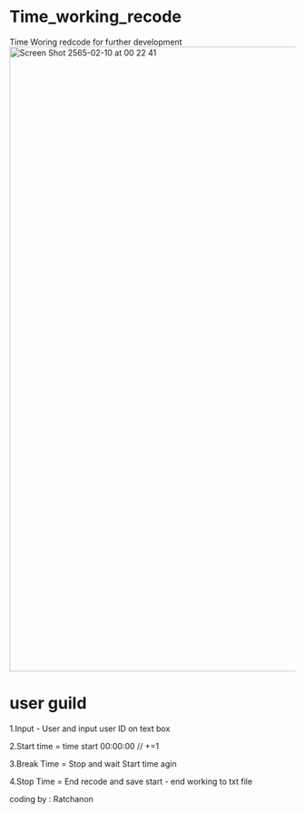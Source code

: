 # Time_working_recode
Time Woring redcode  for further development
<img width="1099" alt="Screen Shot 2565-02-10 at 00 22 41" src="https://user-images.githubusercontent.com/78460477/153255724-f56412cd-7c6b-4598-9402-5b1dfa6967e4.png">

<h1>user guild</h1>
<p>1.Input - User and input user ID on text box </p> 
<p>2.Start time = time start 00:00:00 // +=1  </p>
<p>3.Break Time = Stop and wait Start time agin </p> 
<p>4.Stop Time = End recode and save start - end working to txt file  </p>
coding by : Ratchanon
